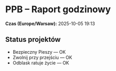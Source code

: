 # PPB – Raport godzinowy
**Czas (Europe/Warsaw):** 2025-10-05 19:13

## Status projektów
- Bezpieczny Pieszy — OK
- Zwolnij przy przejściu — OK
- Odblask ratuje życie — OK

